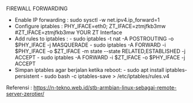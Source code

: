 FIREWALL FORWARDING
-  Enable IP forwarding : sudo sysctl -w net.ipv4.ip_forward=1
-  Configure iptables : PHY_IFACE=eth0; ZT_IFACE=ztmjfkb3mw   #ZT_IFACE=ztmjfkb3mw YOUR ZT Interface
-  Add rules to iptables :   -  sudo iptables -t nat -A POSTROUTING -o $PHY_IFACE -j MASQUERADE
                              -  sudo iptables -A FORWARD -i $PHY_IFACE -o $ZT_IFACE -m state --state RELATED,ESTABLISHED -j ACCEPT
                              -  sudo iptables -A FORWARD -i $ZT_IFACE -o $PHY_IFACE -j ACCEPT
-  Simpan iptables agar berjalan ketika reboot: -  sudo apt install iptables-persistent
                                                -  sudo bash -c iptables-save > /etc/iptables/rules.v4

Referensi : https://n-tekno.web.id/stb-armbian-linux-sebagai-remote-server-zerotier/
